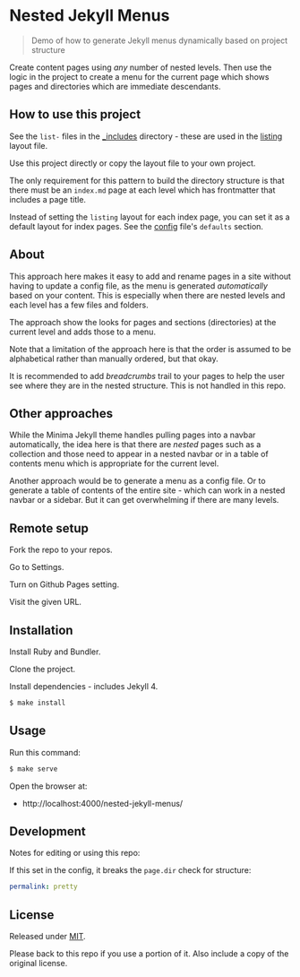 # Nested Jekyll Menus
> Demo of how to generate Jekyll menus dynamically based on project structure

Create content pages using _any_ number of nested levels. Then use the logic in the project to create a menu for the current page which shows pages and directories which are immediate descendants.


## How to use this project

See the `list-` files in the [\_includes](/_includes/) directory - these are used in the [listing](/_layouts/listing.html) layout file.

Use this project directly or copy the layout file to your own project.

The only requirement for this pattern to build the directory structure is that there must be an `index.md` page at each level which has frontmatter that includes a page title.

Instead of setting the `listing` layout for each index page, you can set it as a default layout for index pages. See the [config](_config.yml) file's `defaults` section.


## About

This approach here makes it easy to add and rename pages in a site without having to update a config file, as the menu is generated _automatically_ based on your content. This is especially when there are nested levels and each level has a few files and folders.

The approach show the looks for pages and sections (directories) at the current level and adds those to a menu.

Note that a limitation of the approach here is that the order is assumed to be alphabetical rather than manually ordered, but that okay.

It is recommended to add _breadcrumbs_ trail to your pages to help the user see where they are in the nested structure. This is not handled in this repo.

## Other approaches

While the Minima Jekyll theme handles pulling pages into a navbar automatically, the idea here is that there are _nested_ pages such as a collection and those need to appear in a nested navbar or in a table of contents menu which is appropriate for the current level.

Another approach would be to generate a menu as a config file. Or to generate a table of contents of the entire site - which can work in a nested navbar or a sidebar. But it can get overwhelming if there are many levels.


## Remote setup

<!-- TODO: Move to gist and replace here -->

Fork the repo to your repos.

Go to Settings.

Turn on Github Pages setting.

Visit the given URL.


## Installation

Install Ruby and Bundler.

Clone the project.

Install dependencies - includes Jekyll 4.

```sh
$ make install
```


## Usage

Run this command:

```sh
$ make serve
```

Open the browser at:

- http://localhost:4000/nested-jekyll-menus/


## Development

Notes for editing or using this repo:

If this set in the config, it breaks the `page.dir` check for structure:

```yaml
permalink: pretty
```


## License

Released under [MIT](/LICENSE).

Please back to this repo if you use a portion of it. Also include a copy of the original license.
